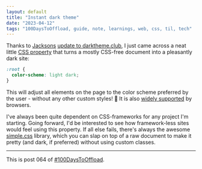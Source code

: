 ```yaml
---
layout: default
title: "Instant dark theme"
date: "2023-04-12"
tags: "100DaysToOffload, guide, note, learnings, web, css, til, tech"
---
```


Thanks to [Jacksons](https://jacksonchen666.com/) [update to darktheme.club](https://github.com/garritfra/darktheme.club/pull/79), I just came across a neat little [CSS property](https://developer.mozilla.org/en-US/docs/Web/CSS/color-scheme) that turns a mostly CSS-free document into a pleasantly dark site:

```css
:root {
  color-scheme: light dark;
}
```

This will adjust all elements on the page to the color scheme preferred by the user - without any other custom styles! 🤯 It is also [widely supported](https://caniuse.com/mdn-css_properties_color-scheme) by browsers.

I've always been quite dependent on CSS-frameworks for any project I'm starting. Going forward, I'd be interested to see how framework-less sites would feel using this property. If all else fails, there's always the awesome [simple.css](https://simplecss.org/) library, which you can slap on top of a raw document to make it pretty (and dark, if preferred) without using custom classes.

---

This is post 064 of [#100DaysToOffload](https://100daystooffload.com/).

